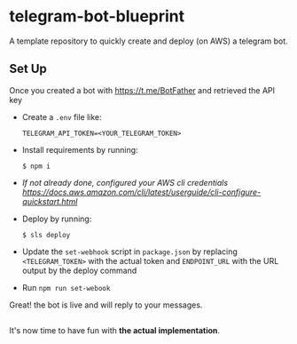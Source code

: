 # telegram-bot-blueprint

A template repository to quickly create and deploy (on AWS) a telegram bot.

## Set Up

Once you created a bot with https://t.me/BotFather and retrieved the API key

* Create a `.env` file like:
  ```
  TELEGRAM_API_TOKEN=<YOUR_TELEGRAM_TOKEN>
  ```
* Install requirements by running:
  ```
  $ npm i
  ```
* *If not already done, configured your AWS cli credentials https://docs.aws.amazon.com/cli/latest/userguide/cli-configure-quickstart.html*
* Deploy by running:
  ```
  $ sls deploy
  ```
* Update the `set-webhook` script in `package.json` by replacing `<TELEGRAM_TOKEN>` with the actual token and `ENDPOINT_URL` with the URL output by the deploy command

* Run `npm run set-webook`

Great! the bot is live and will reply to your messages.

##

It's now time to have fun with **the actual implementation**.
